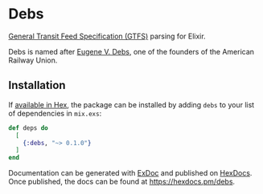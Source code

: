 # Debs

[General Transit Feed Specification (GTFS)](https://gtfs.org/) parsing for Elixir.

Debs is named after [Eugene V. Debs](https://en.wikipedia.org/wiki/Eugene_V._Debs), one of the founders of the American Railway Union.

## Installation

If [available in Hex](https://hex.pm/docs/publish), the package can be installed by adding `debs` to your list of dependencies in `mix.exs`:

```elixir
def deps do
  [
    {:debs, "~> 0.1.0"}
  ]
end
```

Documentation can be generated with [ExDoc](https://github.com/elixir-lang/ex_doc) and published on [HexDocs](https://hexdocs.pm). Once published, the docs can be found at <https://hexdocs.pm/debs>.

